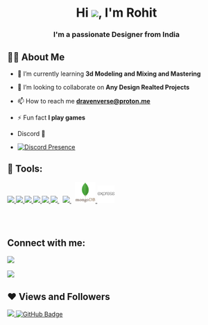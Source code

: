 <h1 align="center">Hi <img src="https://raw.githubusercontent.com/MartinHeinz/MartinHeinz/master/wave.gif" width="30px">, I'm Rohit</h1>
<h3 align="center">I'm a passionate Designer from India</h3>


## 🙋‍♂️ About Me

- 🌱 I’m currently learning **3d Modeling and Mixing and Mastering**

- 👯 I’m looking to collaborate on **Any Design Realted Projects**

- 📫 How to reach me **dravenverse@proton.me**

- ⚡ Fun fact **I play games**

- Discord 👀

- [![Discord Presence](https://lanyard.cnrad.dev/api/420916923585527818)](https://discord.com/users/420916923585527818)

## 🚀 Tools:

<p align="left"> 
    <a href="https://www.figma.com/" target="_blank"> <img src="https://img.icons8.com/color/48/000000/figma.png"/> </a>
    <a href="https://www.adobe.com/in/products/photoshop/landpa.html?sdid=GVTYXXRQ&mv=search&mv2=paidsearch&ef_id=Cj0KCQjw2uiwBhCXARIsACMvIU3N2X1SqwyWspf-lRqeUHIpEbskWcE-u26XWbRyZSyiPJ22eP-r2uYaAkCsEALw_wcB:G:s&s_kwcid=AL!3085!3!645660845984!e!!g!!photoshop!16470706475!133281435039&gad_source=1" target="_blank"> <img src="https://img.icons8.com/color/48/000000/javascript.png"/> </a> 
    <a href="https://www.w3schools.com/css/" target="_blank"> <img src="https://img.icons8.com/color/48/000000/css3.png"/> </a> 
    <a href="https://getbootstrap.com" target="_blank"> <img src="https://img.icons8.com/color/48/000000/bootstrap.png"/> </a> 
    <a href="https://www.python.org" target="_blank"> <img src="https://img.icons8.com/color/48/000000/python.png"/> </a> 
    <a style="padding-right:8px;" href="https://nodejs.org" target="_blank"> <img src="https://img.icons8.com/color/48/000000/nodejs.png"/> </a> 
    <a style="padding-right:8px;" href="https://www.mysql.com/" target="_blank"> <img src="https://img.icons8.com/fluent/50/000000/mysql-logo.png"/> </a>
    <a href="https://www.mongodb.com/" target="_blank"> <img src="https://raw.githubusercontent.com/devicons/devicon/master/icons/mongodb/mongodb-original-wordmark.svg" alt="mongodb" width="48" height="48"/> </a> 
    <a href="https://expressjs.com" target="_blank"> <img src="https://raw.githubusercontent.com/devicons/devicon/master/icons/express/express-original-wordmark.svg" alt="express" width="40" height="40"/> </a>
</p>

<!-- [![React Badge](https://img.shields.io/badge/-React-61DBFB?style=for-the-badge&labelColor=black&logo=react&logoColor=61DBFB)](#)  [![Javascript Badge](https://img.shields.io/badge/-Javascript-F0DB4F?style=for-the-badge&labelColor=black&logo=javascript&logoColor=F0DB4F)](#) [![Typescript Badge](https://img.shields.io/badge/-Typescript-007acc?style=for-the-badge&labelColor=black&logo=typescript&logoColor=007acc)](#) [![Nodejs Badge](https://img.shields.io/badge/-Nodejs-3C873A?style=for-the-badge&labelColor=black&logo=node.js&logoColor=3C873A)](#) [![GraphQL Badge](https://img.shields.io/badge/-GraphQl-e535ab?style=for-the-badge&labelColor=black&logo=node.js&logoColor=e535ab)](#) -->
<br/>
<br/>

## Connect with me:
<p align="left">
<a href = "https://www.instagram.com/dravenverse/"><img src="https://img.icons8.com/fluent/48/000000/instagram-new.png"/></a>


</p>
<a href="https://www.buymeacoffee.com/dravenverse"><img src="https://img.buymeacoffee.com/button-api/?text=Buy me a coffee&emoji=☕&slug=dravenverse&button_colour=FF5F5F&font_colour=ffffff&font_family=Poppins&outline_colour=000000&coffee_colour=FFDD00" /></a>

## ❤ Views and Followers
<a href="https://github.com/Meghna-DAS/github-profile-views-counter">
    <img src="https://komarev.com/ghpvc/?username=dravenverse">
</a>
<a href="https://github.com/dravenverse?tab=followers"><img src="https://img.shields.io/github/followers/nerkoux?label=Followers&style=social" alt="GitHub Badge"></a>
